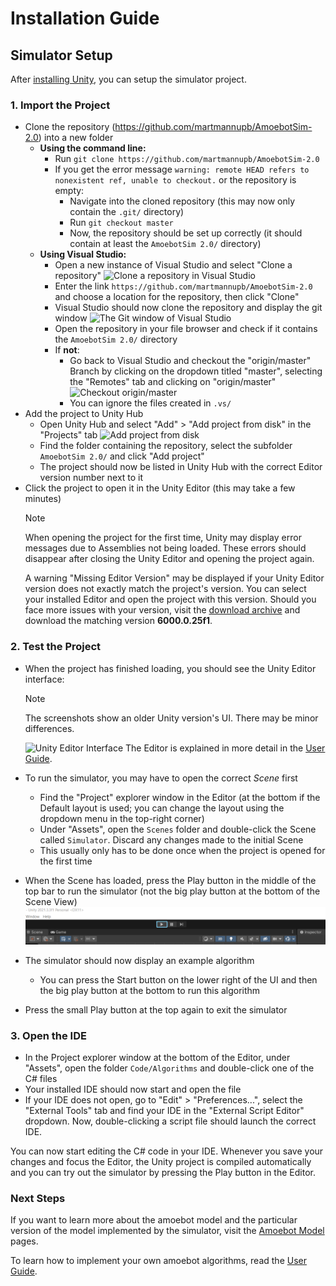 # Installation Guide

## Simulator Setup

After [installing Unity](unity.md), you can setup the simulator project.

### 1. Import the Project

- Clone the repository (https://github.com/martmannupb/AmoebotSim-2.0) into a new folder
	- **Using the command line:**
		- Run `git clone https://github.com/martmannupb/AmoebotSim-2.0`
		- If you get the error message `warning: remote HEAD refers to nonexistent ref, unable to checkout.` or the repository is empty:
			- Navigate into the cloned repository (this may now only contain the `.git/` directory)
			- Run `git checkout master`
			- Now, the repository should be set up correctly (it should contain at least the `AmoebotSim 2.0/` directory)
	- **Using Visual Studio:**
		- Open a new instance of Visual Studio and select "Clone a repository"
			<img src="~/images/vs_clone_repo.png" alt="Clone a repository in Visual Studio" title="Clone a repository in Visual Studio" width="300"/>
		- Enter the link `https://github.com/martmannupb/AmoebotSim-2.0` and choose a location for the repository, then click "Clone"
		- Visual Studio should now clone the repository and display the git window
			<img src="~/images/vs_git.png" alt="The Git window of Visual Studio" title="The Git window of Visual Studio" width="300"/>
		- Open the repository in your file browser and check if it contains the `AmoebotSim 2.0/` directory
		- If **not**:
			- Go back to Visual Studio and checkout the "origin/master" Branch by clicking on the dropdown titled "master", selecting the "Remotes" tab and clicking on "origin/master"
				<img src="~/images/vs_git_checkout.png" alt="Checkout origin/master" title="Checkout origin/master" width="400"/>
			- You can ignore the files created in `.vs/`
- Add the project to Unity Hub
	- Open Unity Hub and select "Add" > "Add project from disk" in the "Projects" tab
		<img src="~/images/unity_add_project.png" alt="Add project from disk" title="Add project from disk" width="400"/>
	- Find the folder containing the repository, select the subfolder `AmoebotSim 2.0/` and click "Add project"
	- The project should now be listed in Unity Hub with the correct Editor version number next to it
- Click the project to open it in the Unity Editor (this may take a few minutes)
	> [!NOTE]
	> When opening the project for the first time, Unity may display error messages due to Assemblies not being loaded.
	> These errors should disappear after closing the Unity Editor and opening the project again.
	>
	> A warning "Missing Editor Version" may be displayed if your Unity Editor version does not exactly match the project's version.
	> You can select your installed Editor and open the project with this version.
	> Should you face more issues with your version, visit the [download archive](https://unity.com/releases/editor/archive) and download the matching version **6000.0.25f1**.

### 2. Test the Project
- When the project has finished loading, you should see the Unity Editor interface:
	> [!NOTE]
	> The screenshots show an older Unity version's UI. There may be minor differences.

	![Unity Editor Interface](~/images/editor_overview.png "The Unity Editor Interface")
	The Editor is explained in more detail in the [User Guide](~/user_guide/home.md).
- To run the simulator, you may have to open the correct *Scene* first
	- Find the "Project" explorer window in the Editor (at the bottom if the Default layout is used; you can change the layout using the dropdown menu in the top-right corner)
	- Under "Assets", open the `Scenes` folder and double-click the Scene called `Simulator`.
		Discard any changes made to the initial Scene
	- This usually only has to be done once when the project is opened for the first time
- When the Scene has loaded, press the Play button in the middle of the top bar to run the simulator (not the big play button at the bottom of the Scene View)
	![Play Button Image](../images/play_button.png "Unity's Play button")
- The simulator should now display an example algorithm
	- You can press the Start button on the lower right of the UI and then the big play button at the bottom to run this algorithm
- Press the small Play button at the top again to exit the simulator

### 3. Open the IDE

- In the Project explorer window at the bottom of the Editor, under "Assets", open the folder `Code/Algorithms` and double-click one of the C# files
- Your installed IDE should now start and open the file
- If your IDE does not open, go to "Edit" > "Preferences...", select the "External Tools" tab and find your IDE in the "External Script Editor" dropdown.
	Now, double-clicking a script file should launch the correct IDE.

You can now start editing the C# code in your IDE.
Whenever you save your changes and focus the Editor, the Unity project is compiled automatically and you can try out the simulator by pressing the Play button in the Editor.


### Next Steps

If you want to learn more about the amoebot model and the particular version of the model implemented by the simulator, visit the [Amoebot Model](../amoebot_model/home.md) pages.

To learn how to implement your own amoebot algorithms, read the [User Guide](../user_guide/home.md).
